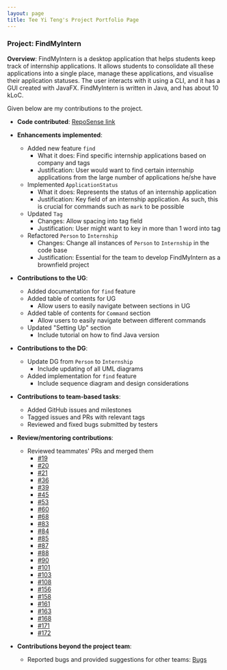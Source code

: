 ```yaml
---
layout: page
title: Tee Yi Teng's Project Portfolio Page
---
```


### Project: FindMyIntern

**Overview**: FindMyIntern is a desktop application that helps students keep track of internship applications. It allows students to consolidate all these applications into a single place, manage these applications, and visualise their application statuses. The user interacts with it using a CLI, and it has a GUI created with JavaFX. FindMyIntern is written in Java, and has about 10 kLoC.

Given below are my contributions to the project.

* **Code contributed**: [RepoSense link](https://nus-cs2103-ay2223s1.github.io/tp-dashboard/?search=puakii&breakdown=true)

* **Enhancements implemented**:
  * Added new feature `find`
    * What it does: Find specific internship applications based on company and tags
    * Justification: User would want to find certain internship applications from the large number of applications he/she have
  * Implemented `ApplicationStatus`
    * What it does: Represents the status of an internship application
    * Justification: Key field of an internship application. As such, this is crucial for commands such as `mark` to be possible
  * Updated `Tag`
    * Changes: Allow spacing into tag field
    * Justification: User might want to key in more than 1 word into tag
  * Refactored `Person` to `Internship`
    * Changes: Change all instances of `Person` to `Internship` in the code base
    * Justification: Essential for the team to develop FindMyIntern as a brownfield project

* **Contributions to the UG**:
  * Added documentation for `find` feature
  * Added table of contents for UG
    * Allow users to easily navigate between sections in UG
  * Added table of  contents for `Command` section
    * Allow users to easily navigate between different commands
  * Updated "Setting Up" section 
    * Include tutorial on how to find Java version

* **Contributions to the DG**:
  * Update DG from `Person` to `Internship`
    * Include updating of all UML diagrams
  * Added implementation for `find` feature
    * Include sequence diagram and design considerations

* **Contributions to team-based tasks**:
  * Added GitHub issues and milestones
  * Tagged issues and PRs with relevant tags
  * Reviewed and fixed bugs submitted by testers

* **Review/mentoring contributions**:
  * Reviewed teammates' PRs and merged them
    * [#19](https://github.com/AY2223S1-CS2103T-T14-1/tp/pull/19)
    * [#20](https://github.com/AY2223S1-CS2103T-T14-1/tp/pull/20)
    * [#21](https://github.com/AY2223S1-CS2103T-T14-1/tp/pull/21)
    * [#36](https://github.com/AY2223S1-CS2103T-T14-1/tp/pull/36)
    * [#39](https://github.com/AY2223S1-CS2103T-T14-1/tp/pull/39)
    * [#45](https://github.com/AY2223S1-CS2103T-T14-1/tp/pull/45)
    * [#53](https://github.com/AY2223S1-CS2103T-T14-1/tp/pull/53)
    * [#60](https://github.com/AY2223S1-CS2103T-T14-1/tp/pull/60)
    * [#68](https://github.com/AY2223S1-CS2103T-T14-1/tp/pull/68)
    * [#83](https://github.com/AY2223S1-CS2103T-T14-1/tp/pull/83)
    * [#84](https://github.com/AY2223S1-CS2103T-T14-1/tp/pull/84)
    * [#85](https://github.com/AY2223S1-CS2103T-T14-1/tp/pull/85)
    * [#87](https://github.com/AY2223S1-CS2103T-T14-1/tp/pull/87)
    * [#88](https://github.com/AY2223S1-CS2103T-T14-1/tp/pull/88)
    * [#90](https://github.com/AY2223S1-CS2103T-T14-1/tp/pull/90)
    * [#101](https://github.com/AY2223S1-CS2103T-T14-1/tp/pull/101)
    * [#103](https://github.com/AY2223S1-CS2103T-T14-1/tp/pull/103)
    * [#108](https://github.com/AY2223S1-CS2103T-T14-1/tp/pull/108)
    * [#156](https://github.com/AY2223S1-CS2103T-T14-1/tp/pull/156)
    * [#158](https://github.com/AY2223S1-CS2103T-T14-1/tp/pull/158)
    * [#161](https://github.com/AY2223S1-CS2103T-T14-1/tp/pull/161)
    * [#163](https://github.com/AY2223S1-CS2103T-T14-1/tp/pull/163)
    * [#168](https://github.com/AY2223S1-CS2103T-T14-1/tp/pull/168)
    * [#171](https://github.com/AY2223S1-CS2103T-T14-1/tp/pull/171)
    * [#172](https://github.com/AY2223S1-CS2103T-T14-1/tp/pull/172)

* **Contributions beyond the project team**:
  * Reported bugs and provided suggestions for other teams: [Bugs](https://github.com/Puakii/ped/issues)
